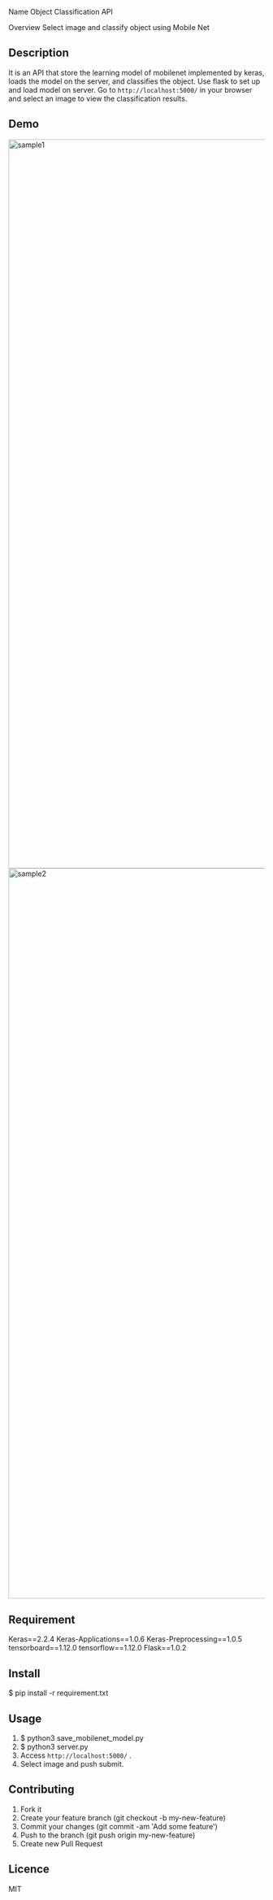 Name
Object Classification API

Overview
Select image and classify object using Mobile Net

## Description

It is an API that store the learning model of mobilenet implemented by keras, loads the model on the server, and classifies the object.
Use flask to set up and load model on server.
Go to `http://localhost:5000/` in your browser and select an image to view the classification results.

## Demo
<img width="1435" alt="sample1" src="https://user-images.githubusercontent.com/38250390/55782549-7f3a8e80-5ae7-11e9-951a-c60d38124009.png">
<img width="1438" alt="sample2" src="https://user-images.githubusercontent.com/38250390/55782593-97aaa900-5ae7-11e9-86a4-dc9c801e0641.png">

## Requirement
Keras==2.2.4
Keras-Applications==1.0.6
Keras-Preprocessing==1.0.5
tensorboard==1.12.0
tensorflow==1.12.0
Flask==1.0.2

## Install
$ pip install -r requirement.txt

## Usage
1. $ python3 save_mobilenet_model.py
2. $ python3 server.py
3. Access `http://localhost:5000/` .
4. Select image and push submit.


## Contributing
1. Fork it
2. Create your feature branch (git checkout -b my-new-feature)
3. Commit your changes (git commit -am 'Add some feature')
4. Push to the branch (git push origin my-new-feature)
5. Create new Pull Request

## Licence
MIT